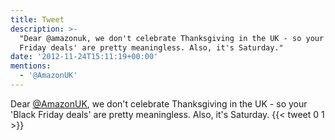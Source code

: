 ```yaml
---
title: Tweet
description: >-
  "Dear @amazonuk, we don't celebrate Thanksgiving in the UK - so your 'Black
  Friday deals' are pretty meaningless. Also, it's Saturday."
date: '2012-11-24T15:11:19+00:00'
mentions:
  - '@AmazonUK'
---
```

Dear [@AmazonUK](https://twitter.com/@AmazonUK), we don't celebrate Thanksgiving in the UK - so your 'Black Friday deals' are pretty meaningless. Also, it's Saturday.
      {{< tweet 0 1 >}}
    
